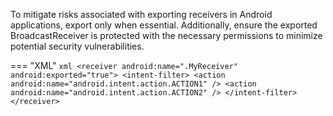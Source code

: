To mitigate risks associated with exporting receivers in Android applications, export only when essential. Additionally, ensure the exported BroadcastReceiver is protected with the necessary permissions to minimize potential security vulnerabilities.

=== "XML"
	```xml
    <receiver android:name=".MyReceiver" android:exported="true">
        <intent-filter>
            <action android:name="android.intent.action.ACTION1" />
            <action android:name="android.intent.action.ACTION2" />
        </intent-filter>
    </receiver>
    ```